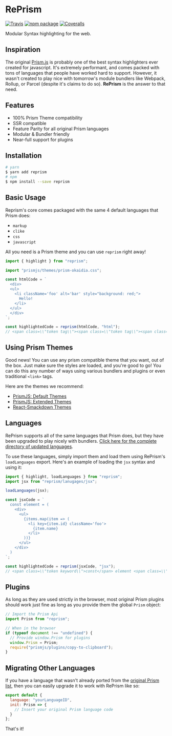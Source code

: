 # RePrism

[![Travis][build-badge]][build]
[![npm package][npm-badge]][npm]
[![Coveralls][coveralls-badge]][coveralls]

Modular Syntax highlighting for the web.

## Inspiration

The original [Prism.js](https://prismjs.com) is probably one of the best syntax highlighters ever created for javascript. It's extremely performant, and comes packed with tons of languages that people have worked hard to support. However, it wasn't created to play nice with tomorrow's module bundlers like Webpack, Rollup, or Parcel (despite it's claims to do so). **RePrism** is the answer to that need.

## Features

* 100% Prism Theme compatibility
* SSR compatible
* Feature Parity for all original Prism languages
* Modular & Bundler friendly
* Near-full support for plugins

## Installation

```bash
# yarn
$ yarn add reprism
# npm
$ npm install --save reprism
```

## Basic Usage

Reprism's core comes packaged with the same 4 default languages that Prism does:

* `markup`
* `clike`
* `css`
* `javascript`

All you need is a Prism theme and you can use `reprism` right away!

```javascript
import { highlight } from "reprism";

import "prismjs/themes/prism-okaidia.css";

const htmlCode = `
  <div>
  <ul>
    <li className='foo' alt='bar' style="background: red;">
      Hello!
    </li>
  </ul>
  </div>
`;

const highlightedCode = reprism(htmlCode, "html");
// <span class=\\"token tag\\"><span class=\\"token tag\\"><span class=\\"token punctuation\\...
```

## Using Prism Themes

Good news! You can use any prism compatible theme that you want, out of the box. Just make sure the styles are loaded, and you're good to go! You can do this any number of ways using various bundlers and plugins or even traditional `<link>` tags.

Here are the themes we recommend:

* [PrismJS: Default Themes](https://github.com/PrismJS/prism/tree/master/themes/)
* [PrismJS: Extended Themes](https://github.com/PrismJS/prism-themes/tree/master/themes)
* [React-Smackdown Themes](https://github.com/react-tools/react-smackdown/tree/master/themes/)

## Languages

RePrism supports all of the same languages that Prism does, but they have been upgraded to play nicely with bundlers. [Click here for the complete directory of updated languages](https://github.com/tannerlinsley/reprism/tree/master/languages/).

To use these languages, simply import them and load them using RePrism's `loadLanguages` export. Here's an example of loading the `jsx` syntax and using it:

```javascript
import { highlight, loadLanguages } from "reprism";
import jsx from "reprism/lanugages/jsx";

loadLanguages(jsx);

const jsxCode = `
  const element = (
    <div>
      <ul>
        {items.map(item => (
          <li key={item.id} className='foo'>
            {item.name}
          </li>
        ))}
      </ul>
    </div>
  )
`;

const highlightedCode = reprism(jsxCode, "jsx");
// <span class=\\"token keyword\\">const</span> element <span class=\\"token operator\\">=</span> <span class=\\"token punctuation\\">(</span>...
```

## Plugins

As long as they are used strictly in the browser, most original Prism plugins should work just fine as long as you provide them the global `Prism` object:

```javascript
// Import the Prism Api
import Prism from "reprism";

// When in the browser
if (typeof document !== "undefined") {
  // Provide window.Prism for plugins
  window.Prism = Prism;
  require("prismjs/plugins/copy-to-clipboard");
}
```

## Migrating Other Languages

If you have a language that wasn't already ported from the [original Prism list](https://github.com/tannerlinsley/reprism/tree/master/languages/), then you can easily upgrade it to work with RePrism like so:

```javascript
export default {
  language: "yourLanguageID",
  init: Prism => {
    // Insert your original Prism language code
  }
};
```

That's it!

[build-badge]: https://img.shields.io/travis/tannerlinsley/reprism/master.png
[build]: https://travis-ci.org/tannerlinsley/reprism
[npm-badge]: https://img.shields.io/npm/v/npm-package.png
[npm]: https://www.npmjs.org/package/npm-package
[coveralls-badge]: https://img.shields.io/coveralls/tannerlinsley/reprism/master.png
[coveralls]: https://coveralls.io/github/tannerlinsley/reprism
